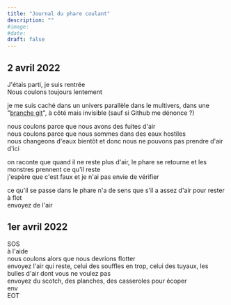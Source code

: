 ```yaml
---
title: "Journal du phare coulant"
description: ""
#image:
#date: 
draft: false
---
```


## 2 avril 2022

J'étais parti, je suis rentrée\
Nous coulons toujours lentement

je me suis caché dans un univers parallèle dans le multivers, dans une "[branche git](https://git-scm.com/book/fr/v2/Les-branches-avec-Git-Les-branches-en-bref)", à côté mais invisible (sauf si Github me dénonce ?)

nous coulons parce que nous avons des fuites d'air\
nous coulons parce que nous sommes dans des eaux hostiles\
nous changeons d'eaux bientôt et donc nous ne pouvons pas prendre d'air d'ici

on raconte que quand il ne reste plus d'air, le phare se retourne et les monstres prennent ce qu'il reste\
j'espère que c'est faux et je n'ai pas envie de vérifier

ce qu'il se passe dans le phare n'a de sens que s'il a assez d'air pour rester à flot\
envoyez de l'air


## 1er avril 2022

SOS\
à l'aide\
nous coulons alors que nous devrions flotter\
envoyez l'air qui reste, celui des souffles en trop, celui des tuyaux, les bulles d'air dont vous ne voulez pas\
envoyez du scotch, des planches, des casseroles pour écoper\
env\
EOT